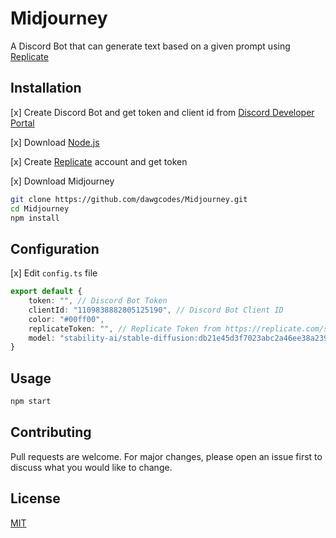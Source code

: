 # Midjourney
 A Discord Bot that can generate text based on a given prompt using [Replicate](https://replicate.com/)

## Installation

[x] Create Discord Bot and get token and client id from [Discord Developer Portal](https://discord.com/developers/applications)

[x] Download [Node.js](https://nodejs.org/en/download/)

[x] Create [Replicate](https://replicate.com/) account and get token

[x] Download Midjourney

```bash
git clone https://github.com/dawgcodes/Midjourney.git
cd Midjourney
npm install
```
## Configuration

[x] Edit `config.ts` file

```ts
export default {
    token: "", // Discord Bot Token
    clientId: "1109838882805125190", // Discord Bot Client ID
    color: "#00ff00",
    replicateToken: "", // Replicate Token from https://replicate.com/signin
    model: "stability-ai/stable-diffusion:db21e45d3f7023abc2a46ee38a23973f6dce16bb082a930b0c49861f96d1e5bf" as any
}
```
## Usage

```bash
npm start
```

## Contributing
Pull requests are welcome. For major changes, please open an issue first to discuss what you would like to change.


## License
[MIT](https://choosealicense.com/licenses/mit/)
